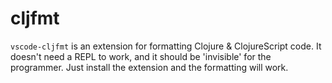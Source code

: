 # cljfmt

`vscode-cljfmt` is an extension for formatting Clojure & ClojureScript code. It doesn't need a REPL to work, and it should be 'invisible' for the programmer. Just install the extension and the formatting will work.